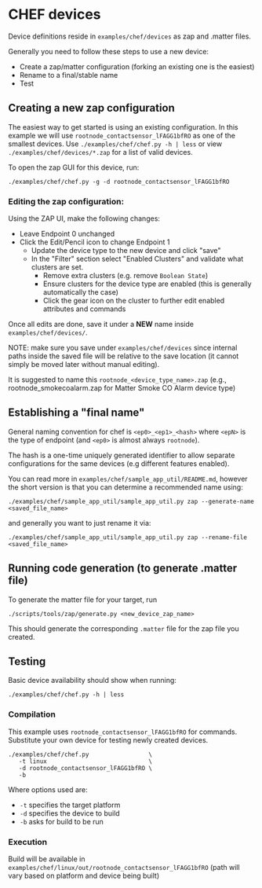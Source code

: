 # CHEF devices

Device definitions reside in `examples/chef/devices` as zap and .matter files.

Generally you need to follow these steps to use a new device:

-   Create a zap/matter configuration (forking an existing one is the easiest)
-   Rename to a final/stable name
-   Test

## Creating a new zap configuration

The easiest way to get started is using an existing configuration. In this
example we will use `rootnode_contactsensor_lFAGG1bfRO` as one of the smallest
devices. Use `./examples/chef/chef.py -h | less` or view
`./examples/chef/devices/*.zap` for a list of valid devices.

To open the zap GUI for this device, run:

```
./examples/chef/chef.py -g -d rootnode_contactsensor_lFAGG1bfRO
```

### Editing the zap configuration:

Using the ZAP UI, make the following changes:

-   Leave Endpoint 0 unchanged
-   Click the Edit/Pencil icon to change Endpoint 1
    -   Update the device type to the new device and click "save"
    -   In the "Filter" section select "Enabled Clusters" and validate what
        clusters are set.
        -   Remove extra clusters  (e.g. remove `Boolean State`)
        -   Ensure clusters for the device type are enabled (this is generally
            automatically the case)
        -   Click the gear icon on the cluster to further edit enabled
            attributes and commands

Once all edits are done, save it under a **NEW** name inside
`examples/chef/devices/`.

NOTE: make sure you save under `examples/chef/devices` since internal paths
inside the saved file will be relative to the save location (it cannot simply be
moved later without manual editing).

It is suggested to name this `rootnode_<device_type_name>.zap` (e.g., rootnode_smokecoalarm.zap for Matter Smoke CO Alarm device type)

## Establishing a "final name"

General naming convention for chef is `<ep0>_<ep1>_<hash>` where `<epN>` is the
type of endpoint (and `<ep0>` is almost always `rootnode`).

The hash is a one-time uniquely generated identifier to allow separate
configurations for the same devices (e.g different features enabled).

You can read more in `examples/chef/sample_app_util/README.md`, however the
short version is that you can determine a recommended name using:

```
./examples/chef/sample_app_util/sample_app_util.py zap --generate-name <saved_file_name>
```

and generally you want to just rename it via:

```
./examples/chef/sample_app_util/sample_app_util.py zap --rename-file <saved_file_name>
```

## Running code generation (to generate .matter file)

To generate the matter file for your target, run

```
./scripts/tools/zap/generate.py <new_device_zap_name>
```

This should generate the corresponding `.matter` file for the zap file you
created.

## Testing

Basic device availability should show when running:

```
./examples/chef/chef.py -h | less
```

### Compilation

This example uses `rootnode_contactsensor_lFAGG1bfRO` for commands. Substitute
your own device for testing newly created devices.

```
./examples/chef/chef.py                 \
   -t linux                             \
   -d rootnode_contactsensor_lFAGG1bfRO \
   -b
```

Where options used are:

-   `-t` specifies the target platform
-   `-d` specifies the device to build
-   `-b` asks for build to be run

### Execution

Build will be available in
`examples/chef/linux/out/rootnode_contactsensor_lFAGG1bfRO` (path will vary
based on platform and device being built)
